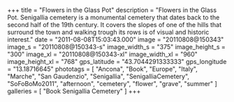 +++
title = "Flowers in the Glass Pot"
description = "Flowers in the Glass Pot. Senigallia cemetery is a monumental cemetery that dates back to the second half of the 19th century. It covers the slopes of one of the hills that surround the town and walking trough its rows is of visual and historic interest."
date = "2011-08-08T15:03:43.000"
image = "20110808@150343"
image_s = "20110808@150343-s"
image_width_s = "375"
image_height_s = "300"
image_xl = "20110808@150343-xl"
image_width_xl = "960"
image_height_xl = "768"
gps_latitude = "43.7044291333333"
gps_longitude = "13.18716645"
phototags = [ "Ancona", "Book", "Europe", "Italy", "Marche", "San Gaudenzio", "Senigallia", "SenigalliaCemetery", "SoFoBoMo2011", "afternoon", "cemetery", "flower", "grave", "summer" ]
galleries = [ "Book Senigallia Cemetery" ]
+++
